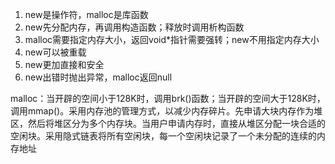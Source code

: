 1. new是操作符，malloc是库函数
2. new先分配内存，再调用构造函数；释放时调用析构函数
3. malloc需要指定内存大小，返回void*指针需要强转；new不用指定内存大小
4. new可以被重载
5. new更加直接和安全
6. new出错时抛出异常，malloc返回null

malloc：当开辟的空间小于128K时，调用brk()函数；当开辟的空间大于128K时，调用mmap()。采用内存池的管理方式，以减少内存碎片。先申请大块内存作为堆区，然后将堆区分为多个内存块。当用户申请内存时，直接从堆区分配一块合适的空闲块。采用隐式链表将所有空闲块，每一个空闲块记录了一个未分配的连续的内存地址